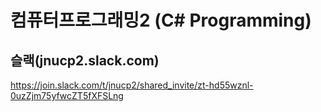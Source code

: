 # 컴퓨터프로그래밍2 (C# Programming)

## 슬랙(jnucp2.slack.com)
https://join.slack.com/t/jnucp2/shared_invite/zt-hd55wznl-0uzZjm75yfwcZT5fXFSLng








